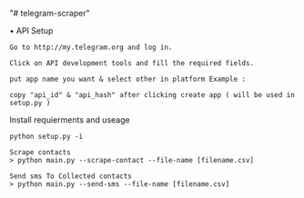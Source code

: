 "# telegram-scraper" 

• API Setup
    
    Go to http://my.telegram.org and log in.
    
    Click on API development tools and fill the required fields.
    
    put app name you want & select other in platform Example :
    
    copy "api_id" & "api_hash" after clicking create app ( will be used in setup.py )
    
    

Install requierments and useage
    
    python setup.py -i

    Scrape contacts
    > python main.py --scrape-contact --file-name [filename.csv]

    Send sms To Collected contacts
    > python main.py --send-sms --file-name [filename.csv]
    
